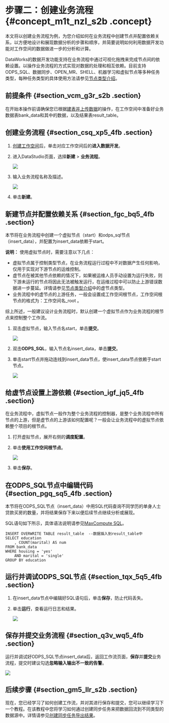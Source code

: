 # 步骤二：创建业务流程 {#concept_m1t_nzl_s2b .concept}

本文将以创建业务流程为例，为您介绍如何在业务流程中创建节点并配置依赖关系，以方便地设计和展现数据分析的步骤和顺序，并简要说明如何利用数据开发功能对工作空间的数据做进一步的分析和计算。

DataWorks的数据开发功能支持在业务流程中通过可视化拖拽来完成节点间的依赖设置。以操作业务流程的方式实现对数据的处理和相互依赖。目前支持ODPS\_SQL、数据同步、OPEN\_MR、SHELL、机器学习和虚拟节点等多种任务类型，每种任务类型的具体使用方法请参见[节点类型介绍](../../../../../intl.zh-CN/使用指南/数据开发/节点类型/节点类型介绍.md#)。

## 前提条件 {#section_vcm_g3r_s2b .section}

在开始本操作前请确保您已根据[建表并上传数据](intl.zh-CN/快速开始/步骤一：建表并上传数据.md#)的操作，在工作空间中准备好业务数据表bank\_data和其中的数据，以及结果表result\_table。

## 创建业务流程 {#section_csq_xp5_4fb .section}

1.  [创建工作空间](../../../../../intl.zh-CN/准备工作/管理员使用云账号/创建工作空间.md#)后，单击对应工作空间后的**进入数据开发**。
2.  进入DataStudio页面，选择**新建** \> **业务流程**。

    ![](http://static-aliyun-doc.oss-cn-hangzhou.aliyuncs.com/assets/img/16181/15489997408983_zh-CN.png)

3.  输入业务流程名称及描述。

    ![](http://static-aliyun-doc.oss-cn-hangzhou.aliyuncs.com/assets/img/16181/15489997408984_zh-CN.png)

4.  单击**新建**。

## 新建节点并配置依赖关系 {#section_fgc_bq5_4fb .section}

本节将在业务流程中创建一个虚拟节点（start）和odps\_sql节点（insert\_data），并配置为insert\_data依赖于start。

**说明：** 使用虚拟节点时，需要注意以下几点：

-   虚拟节点属于控制类型节点，在业务流程运行过程中不对数据产生任何影响，仅用于实现对下游节点的运维控制。
-   虚节点在被其他节点依赖的情况下，如果被运维人员手动设置为运行失败，则下游未运行的节点将因此无法被触发运行，在运维过程中可以防止上游错误数据进一步蔓延。详情请参见[节点类型介绍](../../../../../intl.zh-CN/使用指南/数据开发/节点类型/节点类型介绍.md#)中的虚节点类型。
-   业务流程中的虚节点的上游任务，一般会设置成工作空间根节点，工作空间根节点的格式为：工作空间名\_root 。

综上所述，一般建议设计业务流程时，默认创建一个虚拟节点作为业务流程的根节点来控制整个工作流。

1.  双击虚拟节点，输入节点名start，单击**提交**。

    ![](http://static-aliyun-doc.oss-cn-hangzhou.aliyuncs.com/assets/img/16181/15489997408985_zh-CN.png)

2.  双击**ODPS\_SQL**，输入节点名insert\_data，单击**提交**。
3.  单击start节点并拖动连线到insert\_data节点，使insert\_data节点依赖于start节点。

    ![](http://static-aliyun-doc.oss-cn-hangzhou.aliyuncs.com/assets/img/16181/15489997408986_zh-CN.png)


## 给虚节点设置上游依赖 {#section_igf_jq5_4fb .section}

在业务流程中，虚拟节点一般作为整个业务流程的控制器，是整个业务流程中所有节点的上游，但是虚节点的上游该如何配置呢？一般会让业务流程中的虚拟节点依赖整个项目的根节点。

1.  打开虚拟节点，展开右侧的**调度配置**。
2.  单击**使用工作空间根节点**。

    ![](http://static-aliyun-doc.oss-cn-hangzhou.aliyuncs.com/assets/img/16181/154899974010481_zh-CN.png)

3.  单击**保存**。

## 在ODPS\_SQL节点中编辑代码 {#section_pgq_sq5_4fb .section}

本节将在ODPS\_SQL节点（insert\_data）中用SQL代码查询不同学历的单身人士贷款买房的数量，并将结果保存下来以便后续节点继续分析或展现。

SQL语句如下所示，具体语法说明请参见[MaxCompute SQL](https://www.alibabacloud.com/help/doc-detail/27860.htm)。

```
INSERT OVERWRITE TABLE result_table  --数据插入到result_table中
SELECT education
    , COUNT(marital) AS num
FROM bank_data
WHERE housing = 'yes'
    AND marital = 'single'
GROUP BY education
```

## 运行并调试ODPS\_SQL节点 {#section_tqx_5q5_4fb .section}

1.  在insert\_data节点中编辑好SQL语句后，单击**保存**，防止代码丢失。
2.  单击**运行**，查看运行日志和结果。

    ![](http://static-aliyun-doc.oss-cn-hangzhou.aliyuncs.com/assets/img/16181/15489997408987_zh-CN.png)


## 保存并提交业务流程 {#section_q3v_wq5_4fb .section}

运行并调试好ODPS\_SQL节点insert\_data后，返回工作流页面，**保存**并**提交**业务流程，提交时建议勾选**忽略输入输出不一致的告警**。

![](http://static-aliyun-doc.oss-cn-hangzhou.aliyuncs.com/assets/img/16181/15489997408988_zh-CN.png)

## 后续步骤 {#section_gm5_llr_s2b .section}

现在，您已经学习了如何创建工作流，并对其进行保存和提交，您可以继续学习下一个教程。在该教程中您将学习如何通过创建同步任务来把数据回流到不同类型的数据源中。详情请参见[创建同步任务导出结果](intl.zh-CN/快速开始/步骤三：创建同步任务.md#)。

